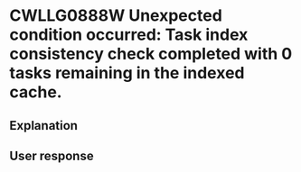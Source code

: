 # CWLLG0888W Unexpected condition occurred: Task index consistency check completed with 0 tasks remaining in the indexed cache.

## Explanation

## User response